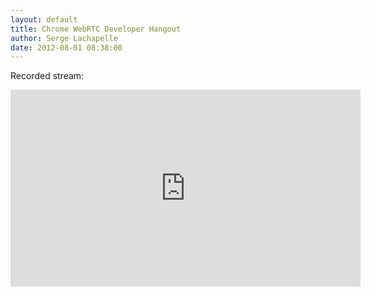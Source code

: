 ```yaml
---
layout: default
title: Chrome WebRTC Developer Hangout
author: Serge Lachapelle
date: 2012-08-01 08:38:00
---
```


Recorded stream:

<div class="embed-responsive embed-responsive-16by9 yt-embed">
  <iframe width="560" height="315" src="https://www.youtube.com/embed/7GYzx1dZUWM" frameborder="0" allowfullscreen></iframe>
</div>